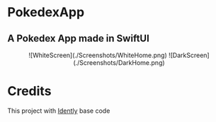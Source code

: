 # PokedexApp
## A Pokedex App made in SwiftUI

<div align="center">
    ![WhiteScreen](./Screenshots/WhiteHome.png)
    ![DarkScreen](./Screenshots/DarkHome.png)
</div>

# Credits
This project with [Idently](https://github.com/indently/MVVMPokedex) base code
